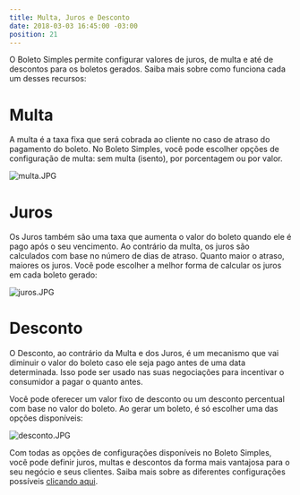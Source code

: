 ```yaml
---
title: Multa, Juros e Desconto
date: 2018-03-03 16:45:00 -03:00
position: 21
---
```


O Boleto Simples permite configurar valores de juros, de multa e até de descontos para os boletos gerados. Saiba mais sobre como funciona cada um desses recursos:

# Multa

A multa é a taxa fixa que será cobrada ao cliente no caso de atraso do pagamento do boleto.
No Boleto Simples, você pode escolher opções de configuração de multa: sem multa (isento), por porcentagem ou por valor.

![multa.JPG](/uploads/multa.JPG)

# Juros

Os Juros também são uma taxa que aumenta o valor do boleto quando ele é pago após o seu vencimento. Ao contrário da multa, os juros são calculados com base no número de dias de atraso. Quanto maior o atraso, maiores os juros.
Você pode escolher a melhor forma de calcular os juros em cada boleto gerado:

![juros.JPG](/uploads/juros.JPG)

# Desconto

O Desconto, ao contrário da Multa e dos Juros, é um mecanismo que vai diminuir o valor do boleto caso ele seja pago antes de uma data determinada. Isso pode ser usado nas suas negociações para incentivar o consumidor a pagar o quanto antes.

Você pode oferecer um valor fixo de desconto ou um desconto percentual com base no valor do boleto. Ao gerar um boleto, é só escolher uma das opções disponíveis:

![desconto.JPG](/uploads/desconto.JPG)

Com todas as opções de configurações disponíveis no Boleto Simples, você pode definir juros, multas e descontos da forma mais vantajosa para o seu negócio e seus clientes.
Saiba mais sobre as diferentes configurações possíveis [clicando aqui](https://boletosimples.zendesk.com/hc/pt-br/articles/115004539654-Como-configurar-valores-de-multa-juros-e-desconto-no-boleto-).